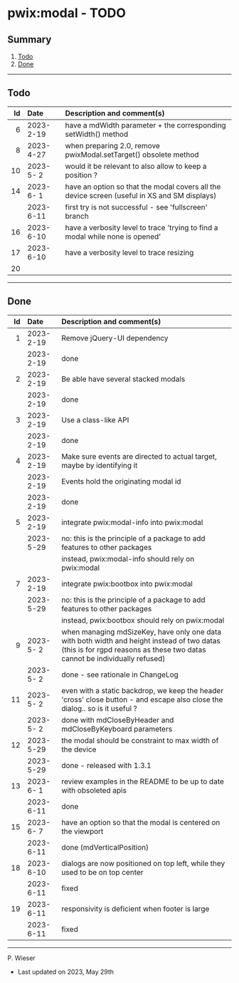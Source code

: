 # pwix:modal - TODO

## Summary

1. [Todo](#todo)
2. [Done](#done)

---
## Todo

|   Id | Date       | Description and comment(s) |
| ---: | :---       | :---                       |
|    6 | 2023- 2-19 | have a mdWidth parameter + the corresponding setWidth() method |
|    8 | 2023- 4-27 | when preparing 2.0, remove pwixModal.setTarget() obsolete method |
|   10 | 2023- 5- 2 | would it be relevant to also allow to keep a position ? |
|   14 | 2023- 6- 1 | have an option so that the modal covers all the device screen (useful in XS and SM displays) |
|      | 2023- 6-11 | first try is not successful - see 'fullscreen' branch |
|   16 | 2023- 6-10 | have a verbosity level to trace 'trying to find a modal while none is opened' |
|   17 | 2023- 6-10 | have a verbosity level to trace resizing |
|   20 |  |  |

---
## Done

|   Id | Date       | Description and comment(s) |
| ---: | :---       | :---                       |
|    1 | 2023- 2-19 | Remove jQuery-UI dependency |
|      | 2023- 2-19 | done |
|    2 | 2023- 2-19 | Be able have several stacked modals |
|      | 2023- 2-19 | done |
|    3 | 2023- 2-19 | Use a class-like API |
|      | 2023- 2-19 | done |
|    4 | 2023- 2-19 | Make sure events are directed to actual target, maybe by identifying it |
|      | 2023- 2-19 | Events hold the originating modal id |
|      | 2023- 2-19 | done |
|    5 | 2023- 2-19 | integrate pwix:modal-info into pwix:modal |
|      | 2023- 5-29 | no: this is the principle of a package to add features to other packages |
|      |            | instead, pwix:modal-info should rely on pwix:modal |
|    7 | 2023- 2-19 | integrate pwix:bootbox into pwix:modal |
|      | 2023- 5-29 | no: this is the principle of a package to add features to other packages |
|      |            | instead, pwix:bootbox should rely on pwix:modal |
|    9 | 2023- 5- 2 | when managing mdSizeKey, have only one data with both width and height instead of two datas (this is for rgpd reasons as these two datas cannot be individually refused) |
|      | 2023- 5- 2 | done - see rationale in ChangeLog |
|   11 | 2023- 5- 2 | even with a static backdrop, we keep the header 'cross' close button - and escape also close the dialog.. so is it useful ? |
|      | 2023- 5- 2 | done with mdCloseByHeader and mdCloseByKeyboard parameters |
|   12 | 2023- 5-29 | the modal should be constraint to max width of the device |
|      | 2023- 5-29 | done - released with 1.3.1 |
|   13 | 2023- 6- 1 | review examples in the README to be up to date with obsoleted apis |
|      | 2023- 6-11 | done |
|   15 | 2023- 6- 7 | have an option so that the modal is centered on the viewport |
|      | 2023- 6-11 | done (mdVerticalPosition) |
|   18 | 2023- 6-10 | dialogs are now positioned on top left, while they used to be on top center |
|      | 2023- 6-11 | fixed |
|   19 | 2023- 6-11 | responsivity is deficient when footer is large |
|      | 2023- 6-11 | fixed |

---
P. Wieser
- Last updated on 2023, May 29th
